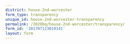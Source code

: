 ```yaml
---
district: house-2nd-worcester
form_type: transparency
unique_id: house-2nd-worcester-transparency
permalink: /2020bq/house-2nd-worcester/transparency/
form_id: '201707123019141'
layout: form
---
```


